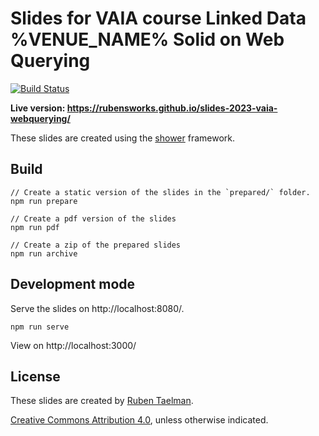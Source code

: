 # Slides for VAIA course Linked Data %VENUE_NAME% Solid on Web Querying
[![Build Status](https://github.com/rubensworks/slides-2023-vaia-webquerying/workflows/Build%20and%20Deploy/badge.svg)](https://rubensworks.github.io/slides-2023-vaia-webquerying/)

**Live version: https://rubensworks.github.io/slides-2023-vaia-webquerying/**

These slides are created using the [shower](https://github.com/shower/shower) framework.

## Build

```
// Create a static version of the slides in the `prepared/` folder.
npm run prepare

// Create a pdf version of the slides
npm run pdf

// Create a zip of the prepared slides
npm run archive
```

## Development mode

Serve the slides on http://localhost:8080/.

```
npm run serve
```

View on http://localhost:3000/

## License

These slides are created by [Ruben Taelman](https://rubensworks.net/).

[Creative Commons Attribution 4.0](https://creativecommons.org/licenses/by/4.0/), unless otherwise indicated.
